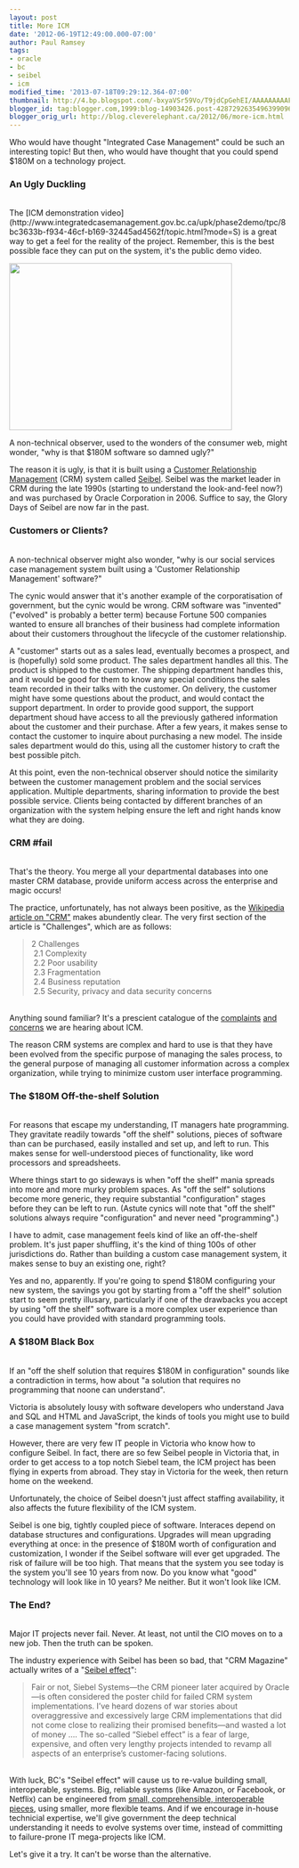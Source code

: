 ```yaml
---
layout: post
title: More ICM
date: '2012-06-19T12:49:00.000-07:00'
author: Paul Ramsey
tags:
- oracle
- bc
- seibel
- icm
modified_time: '2013-07-18T09:29:12.364-07:00'
thumbnail: http://4.bp.blogspot.com/-bxyaVSr59Vo/T9jdCpGehEI/AAAAAAAAAFM/gQCilaWEVQw/s72-c/screenshot_01.jpg
blogger_id: tag:blogger.com,1999:blog-14903426.post-4287292635496399096
blogger_orig_url: http://blog.cleverelephant.ca/2012/06/more-icm.html
---
```


Who would have thought "Integrated Case Management" could be such an interesting topic! But then, who would have thought that you could spend $180M on a technology project.

<h3>An Ugly Duckling</h3><br />The [ICM demonstration video](http://www.integratedcasemanagement.gov.bc.ca/upk/phase2demo/tpc/8bc3633b-f934-46cf-b169-32445ad4562f/topic.html?mode=S) is a great way to get a feel for the reality of the project. Remember, this is the best possible face they can put on the system, it's the public demo video.

[<img border="0" height="300" src="http://4.bp.blogspot.com/-bxyaVSr59Vo/T9jdCpGehEI/AAAAAAAAAFM/gQCilaWEVQw/s400/screenshot_01.jpg" width="400" />](http://www.integratedcasemanagement.gov.bc.ca/upk/phase2demo/tpc/8bc3633b-f934-46cf-b169-32445ad4562f/topic.html?mode=S)

A non-technical observer, used to the wonders of the consumer web, might wonder, "why is that $180M software so damned ugly?" 

The reason it is ugly, is that it is built using a [Customer Relationship Management](http://en.wikipedia.org/wiki/Customer_relationship_management) (CRM) system called [Seibel](http://www.oracle.com/applications/crm/siebel/index.html). Seibel was the market leader in CRM during the late 1990s (starting to understand the look-and-feel now?) and was purchased by Oracle Corporation in 2006. Suffice to say, the Glory Days of Seibel are now far in the past.

<h3>Customers or Clients?</h3><br />A non-technical observer might also wonder, "why is our social services case management system built using a 'Customer Relationship Management' software?"

The cynic would answer that it's another example of the corporatisation of government, but the cynic would be wrong. CRM software was "invented" ("evolved" is probably a better term) because Fortune 500 companies wanted to ensure all branches of their business had complete information about their customers throughout the lifecycle of the customer relationship.

A "customer" starts out as a sales lead, eventually becomes a prospect, and is (hopefully) sold some product. The sales department handles all this. The product is shipped to the  customer. The shipping department handles this, and it would be good for them to know any special conditions the sales team recorded in their talks with the customer. On delivery, the customer might have some questions about the product, and would contact the support department. In order to provide good support, the support department shoud have access to all the previously gathered information about the customer and their purchase. After a few years, it makes sense to contact the customer to inquire about purchasing a new model. The inside sales department would do this, using all the customer history to craft the best possible pitch.

At this point, even the non-technical observer should notice the similarity between the customer management problem and the social services application. Multiple departments, sharing information to provide the best possible service. Clients being contacted by different branches of an organization with the system helping ensure the left and right hands know what they are doing.

<h3>CRM #fail</h3><br />That's the theory. You merge all your departmental databases into one master CRM database, provide uniform access across the enterprise and magic occurs!

The practice, unfortunately, has not always been positive, as the [Wikipedia article on "CRM"](http://en.wikipedia.org/wiki/Customer_relationship_management) makes abundently clear. The very first section of the article is "Challenges", which are as follows:



<blockquote>2 Challenges<br />&nbsp;2.1 Complexity<br />&nbsp;2.2 Poor usability<br />&nbsp;2.3 Fragmentation<br />&nbsp;2.4 Business reputation<br />&nbsp;2.5 Security, privacy and data security concerns</blockquote>

<br />Anything sound familiar? It's a prescient catalogue of the [complaints](http://www.cbc.ca/news/canada/british-columbia/story/2012/06/06/bc-government-computer-glitches.html) [and](http://www.publiceyeonline.com/archives/005773.html) [concerns](http://www.cbc.ca/news/canada/british-columbia/story/2010/02/12/bc-integrated-case-management-system.html) we are hearing about ICM.

The reason CRM systems are complex and hard to use is that they have been evolved from the specific purpose of managing the sales process, to the general purpose of managing all customer information across a complex organization, while trying to minimize custom user interface programming. 

<h3>The $180M Off-the-shelf Solution</h3><br />For reasons that escape my understanding, IT managers hate programming. They gravitate readily towards "off the shelf" solutions, pieces of software than can be purchased, easily installed and set up, and left to run. This makes sense for well-understood pieces of functionality, like word processors and spreadsheets.

Where things start to go sideways is when "off the shelf" mania spreads into more and more murky problem spaces. As "off the self" solutions become more generic, they require substantial "configuration" stages before they can be left to run. (Astute cynics will note that "off the shelf" solutions always require "configuration" and never need "programming".)

I have to admit, case management feels kind of like an off-the-shelf problem. It's just paper shuffling, it's the kind of thing 100s of other jurisdictions do. Rather than building a custom case management system, it makes sense to buy an existing one, right?

Yes and no, apparently. If you're going to spend $180M configuring your new system, the savings you got by starting from a "off the shelf" solution start to seem pretty illusary, particularly if one of the drawbacks you accept by using "off the shelf" software is a more complex user experience than you could have provided with standard programming tools.

<h3>A $180M Black Box</h3><br />If an "off the shelf solution that requires $180M in configuration" sounds like a contradiction in terms, how about "a solution that requires no programming that noone can understand".

Victoria is absolutely lousy with software developers who understand Java and SQL and HTML and JavaScript, the kinds of tools you might use to build a case management system "from scratch".  

However, there are very few IT people in Victoria who know how to configure Seibel. In fact, there are so few Seibel people in Victoria that, in order to get access to a top notch Siebel team, the ICM project has been flying in experts from abroad. They stay in Victoria for the week, then return home on the weekend. 

Unfortunately, the choice of Seibel doesn't just affect staffing availability, it also affects the future flexibility of the ICM system.

Seibel is one big, tightly coupled piece of software. Interaces depend on database structures and configurations. Upgrades will mean upgrading everything at once: in the presence of $180M worth of configuration and customization, I wonder if the Seibel software will ever get upgraded. The risk of failure will be too high. That means that the system you see today is the system you'll see 10 years from now. Do you know what "good" technology will look like in 10 years? Me neither. But it won't look like ICM.

<h3>The End?</h3><br />Major IT projects never fail. Never. At least, not until the CIO moves on to a new job. Then the truth can be spoken.

The industry experience with Seibel has been so bad, that "CRM Magazine" actually writes of a "[Seibel effect](http://www.destinationcrm.com/Articles/Columns-Departments/Customer-Centricity/The-Siebel-Effect-And-Its-Survivors-68077.aspx)":



<blockquote>Fair or not, Siebel Systems—the CRM pioneer later acquired by Oracle—is often considered the poster child for failed CRM system implementations. I’ve heard dozens of war stories about overaggressive and excessively large CRM implementations that did not come close to realizing their promised benefits—and wasted a lot of money .... The so-called “Siebel effect” is a fear of large, expensive, and often very lengthy projects intended to revamp all aspects of an enterprise’s customer-facing solutions.</blockquote>

<br />With luck, BC's "Seibel effect" will cause us to re-value building small, interoperable, systems.  Big, reliable systems (like Amazon, or Facebook, or Netflix) can be engineered from [small, comprehensible, interoperable pieces](http://blog.cleverelephant.ca/2012/05/take-smaller-bites.html), using smaller, more flexible teams.  And if we encourage in-house technicial expertise, we'll give government the deep technical understanding it needs to evolve systems over time, instead of committing to failure-prone IT mega-projects like ICM.

Let's give it a try. It can't be worse than the alternative.<br />